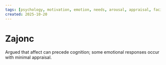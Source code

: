 ```yaml
---
tags: [psychology, motivation, emotion, needs, arousal, appraisal, facial-expression, amygdala]
created: 2025-10-20
---
```

# Zajonc

Argued that affect can precede cognition; some emotional responses occur with minimal appraisal.
